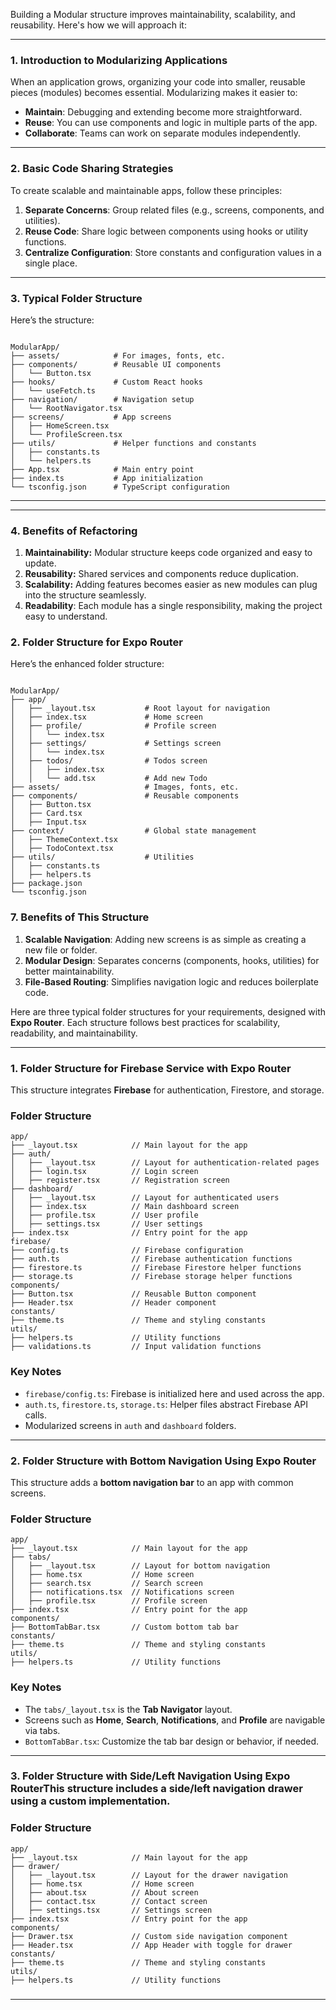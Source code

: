 Building a Modular structure improves maintainability, scalability, and reusability. Here's how we will approach it:

---

### **1. Introduction to Modularizing Applications**

When an application grows, organizing your code into smaller, reusable pieces (modules) becomes essential. Modularizing makes it easier to:

- **Maintain**: Debugging and extending become more straightforward.
- **Reuse**: You can use components and logic in multiple parts of the app.
- **Collaborate**: Teams can work on separate modules independently.

---

### **2. Basic Code Sharing Strategies**

To create scalable and maintainable apps, follow these principles:

1. **Separate Concerns**: Group related files (e.g., screens, components, and utilities).
2. **Reuse Code**: Share logic between components using hooks or utility functions.
3. **Centralize Configuration**: Store constants and configuration values in a single place.

---

### **3. Typical Folder Structure**

Here’s the structure:

```

ModularApp/
├── assets/            # For images, fonts, etc.
├── components/        # Reusable UI components
│   └── Button.tsx
├── hooks/             # Custom React hooks
│   └── useFetch.ts
├── navigation/        # Navigation setup
│   └── RootNavigator.tsx
├── screens/           # App screens
│   ├── HomeScreen.tsx
│   └── ProfileScreen.tsx
├── utils/             # Helper functions and constants
│   ├── constants.ts
│   └── helpers.ts
├── App.tsx            # Main entry point
├── index.ts           # App initialization
└── tsconfig.json      # TypeScript configuration
```

---

---

### **4. Benefits of Refactoring**

1. **Maintainability:** Modular structure keeps code organized and easy to update.
2. **Reusability:** Shared services and components reduce duplication.
3. **Scalability:** Adding features becomes easier as new modules can plug into the structure seamlessly.
4. **Readability**: Each module has a single responsibility, making the project easy to understand.

### **2. Folder Structure for Expo Router**

Here’s the enhanced folder structure:

```

ModularApp/
├── app/
│   ├── _layout.tsx           # Root layout for navigation
│   ├── index.tsx             # Home screen
│   ├── profile/              # Profile screen
│   │   └── index.tsx
│   ├── settings/             # Settings screen
│   │   └── index.tsx
│   ├── todos/                # Todos screen
│   │   ├── index.tsx
│   │   └── add.tsx           # Add new Todo
├── assets/                   # Images, fonts, etc.
├── components/               # Reusable components
│   ├── Button.tsx
│   ├── Card.tsx
│   ├── Input.tsx
├── context/                  # Global state management
│   ├── ThemeContext.tsx
│   ├── TodoContext.tsx
├── utils/                    # Utilities
│   ├── constants.ts
│   ├── helpers.ts
├── package.json
└── tsconfig.json

```

### **7. Benefits of This Structure**

1. **Scalable Navigation**: Adding new screens is as simple as creating a new file or folder.
2. **Modular Design**: Separates concerns (components, hooks, utilities) for better maintainability.
3. **File-Based Routing**: Simplifies navigation logic and reduces boilerplate code.

Here are three typical folder structures for your requirements, designed with **Expo Router**. Each structure follows best practices for scalability, readability, and maintainability.

---

### 1. **Folder Structure for Firebase Service with Expo Router**

This structure integrates **Firebase** for authentication, Firestore, and storage.

### **Folder Structure**

```
app/
├── _layout.tsx            // Main layout for the app
├── auth/
│   ├── _layout.tsx        // Layout for authentication-related pages
│   ├── login.tsx          // Login screen
│   ├── register.tsx       // Registration screen
├── dashboard/
│   ├── _layout.tsx        // Layout for authenticated users
│   ├── index.tsx          // Main dashboard screen
│   ├── profile.tsx        // User profile
│   ├── settings.tsx       // User settings
├── index.tsx              // Entry point for the app
firebase/
├── config.ts              // Firebase configuration
├── auth.ts                // Firebase authentication functions
├── firestore.ts           // Firebase Firestore helper functions
├── storage.ts             // Firebase storage helper functions
components/
├── Button.tsx             // Reusable Button component
├── Header.tsx             // Header component
constants/
├── theme.ts               // Theme and styling constants
utils/
├── helpers.ts             // Utility functions
├── validations.ts         // Input validation functions

```

### **Key Notes**

- `firebase/config.ts`: Firebase is initialized here and used across the app.
- `auth.ts`, `firestore.ts`, `storage.ts`: Helper files abstract Firebase API calls.
- Modularized screens in `auth` and `dashboard` folders.

---

### 2. **Folder Structure with Bottom Navigation Using Expo Router**

This structure adds a **bottom navigation bar** to an app with common screens.

### **Folder Structure**

```
app/
├── _layout.tsx            // Main layout for the app
├── tabs/
│   ├── _layout.tsx        // Layout for bottom navigation
│   ├── home.tsx           // Home screen
│   ├── search.tsx         // Search screen
│   ├── notifications.tsx  // Notifications screen
│   ├── profile.tsx        // Profile screen
├── index.tsx              // Entry point for the app
components/
├── BottomTabBar.tsx       // Custom bottom tab bar
constants/
├── theme.ts               // Theme and styling constants
utils/
├── helpers.ts             // Utility functions

```

### **Key Notes**

- The `tabs/_layout.tsx` is the **Tab Navigator** layout.
- Screens such as **Home**, **Search**, **Notifications**, and **Profile** are navigable via tabs.
- `BottomTabBar.tsx`: Customize the tab bar design or behavior, if needed.

---

### 3. **Folder Structure with Side/Left Navigation Using Expo Router**This structure includes a **side/left navigation drawer** using a custom implementation.

### **Folder Structure**

```
app/
├── _layout.tsx            // Main layout for the app
├── drawer/
│   ├── _layout.tsx        // Layout for the drawer navigation
│   ├── home.tsx           // Home screen
│   ├── about.tsx          // About screen
│   ├── contact.tsx        // Contact screen
│   ├── settings.tsx       // Settings screen
├── index.tsx              // Entry point for the app
components/
├── Drawer.tsx             // Custom side navigation component
├── Header.tsx             // App Header with toggle for drawer
constants/
├── theme.ts               // Theme and styling constants
utils/
├── helpers.ts             // Utility functions

```

###

---
